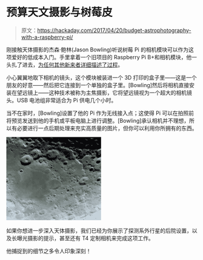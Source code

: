# 预算天文摄影与树莓皮

> 原文：<https://hackaday.com/2017/04/20/budget-astrophotography-with-a-raspberry-pi/>

刚接触天体摄影的杰森·鲍林(Jason Bowling)听说树莓 Pi 的相机模块可以作为这项爱好的低成本入门。手里拿着一个旧项目的 Raspberry Pi B+和相机模块，他一头扎了进去，[为任何其他新来者详细描述了过程](http://shortcircuitsandinfiniteloops.blogspot.ca/2017/04/astrophotography-with-raspberry-pi.html)。

小心翼翼地取下相机的镜头，这个模块被装进一个 3D 打印的盒子里——这是一个朋友的好意——然后把它连接到一个单独的盒子里。[Bowling]然后将相机直接安装在望远镜上——这种技术被称为主焦摄影，它将望远镜视为一个超大的相机镜头。USB 电池组非常适合为 Pi 供电几个小时。

当不在家时，[Bowling]设置了他的 Pi 作为无线接入点；这使得 Pi 可以在拍照前将预览发送到他的手机或平板电脑上进行调整。[Bowling]承认相机并不理想，所以有必要进行一点后期处理来充实高质量的图片，但你可以利用你所拥有的东西。

[![](img/20984cda23b74a8745633b8e18c2e261.png)](https://hackaday.com/wp-content/uploads/2017/04/vi_0008_20170301_032_g4_ap48.jpg)

如果你想进一步深入天体摄影，我们已经为你展示了探测系外行星的后院设置，以及长曝光摄影的提示，甚至还有 T4 定制相机来完成这项工作。

他捕捉到的细节之多令人印象深刻！
